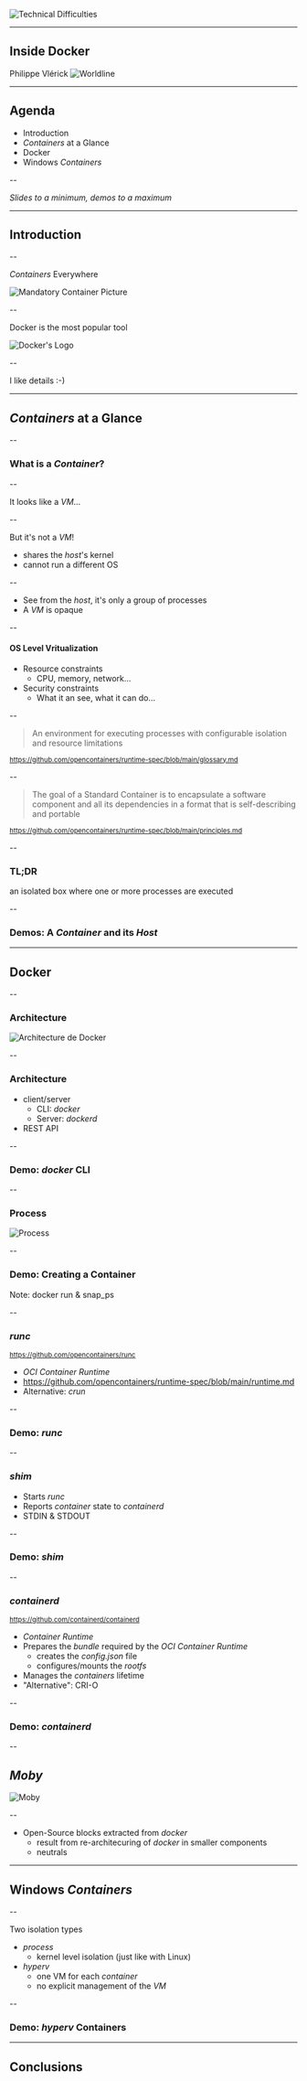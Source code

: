 <!-- .slide: data-background="#5499a8" -->
![Technical Difficulties](img/td.png)

---

## Inside Docker

Philippe Vlérick
![Worldline](img/wl.png)

---

## Agenda

- Introduction
- _Containers_ at a Glance
- Docker
- Windows _Containers_

--

_Slides to a minimum, demos to a maximum_

---

## Introduction

--

_Containers_ Everywhere

![Mandatory Container Picture](img/containers.jpg) <!-- .element height="75%" width="75%" -->

--

Docker is the most popular tool

![Docker's Logo](img/docker-vertical-logo-monochromatic.png) <!-- .element height="25%" width="25%" -->

--

I like details :-)

---

## _Containers_ at a Glance

--

### What is a _Container_?

--

It looks like a _VM_...

--

But it's not a _VM_!
- shares the _host_'s kernel
- cannot run a different OS

--

- See from the _host_, it's only a group of processes
- A _VM_ is opaque

--

#### OS Level Vritualization

- Resource constraints
  - CPU, memory, network...
- Security constraints
  - What it an see, what it can do...

--

> An environment for executing processes with configurable isolation and resource limitations

<small>https://github.com/opencontainers/runtime-spec/blob/main/glossary.md</small>

--

> The goal of a Standard Container is to encapsulate a software component and all its dependencies in a format that is self-describing and portable

<small>https://github.com/opencontainers/runtime-spec/blob/main/principles.md</small>

--

### TL;DR

an isolated box where one or more processes are executed

--

### Demos: A _Container_ and its _Host_

---

## Docker

--

### Architecture

![Architecture de Docker](img/docker_arch.png) <!-- .element height="80%" width="80%" -->

--

### Architecture

- client/server
  - CLI: _docker_
  - Server: _dockerd_
- REST API

--

### Demo: _docker_ CLI

--

### Process

![Process](img/docker_process.png) <!-- .element height="40%" width="40%" -->

--

### Demo: Creating a Container

Note: docker run & snap_ps

--

### _runc_
<small>https://github.com/opencontainers/runc</small>

- _OCI Container Runtime_
- https://github.com/opencontainers/runtime-spec/blob/main/runtime.md
- Alternative: _crun_

--

### Demo: _runc_

--

### _shim_

- Starts _runc_
- Reports _container_ state to _containerd_
- STDIN & STDOUT

--

### Demo: _shim_

--

### _containerd_

<small>https://github.com/containerd/containerd</small>

- _Container Runtime_
- Prepares the _bundle_ required by the _OCI Container Runtime_
  - creates the _config.json_ file
  - configures/mounts the _rootfs_
- Manages the _containers_ lifetime
- "Alternative": CRI-O

--

### Demo: _containerd_

--

## _Moby_

![Moby](/img/moby-project-logo.png)

--

- Open-Source blocks extracted from _docker_
  - result from re-architecuring of _docker_ in smaller components
  - neutrals

---

## Windows _Containers_

--

Two isolation types
- _process_
  - kernel level isolation (just like with Linux)
- _hyperv_
  - one VM for each _container_
  - no explicit management of the _VM_

--

### Demo: _hyperv_ Containers

---

## Conclusions
